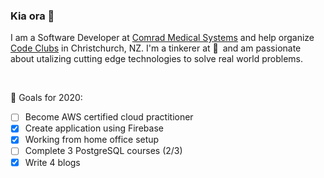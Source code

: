### Kia ora 👋

I am a Software Developer at [Comrad Medical Systems](https://comrad.co.nz/) and help organize [Code Clubs](https://codeclub.nz/) in Christchurch, NZ. I'm a tinkerer at :yellow_heart:&ensp;and am passionate about utalizing cutting edge technologies to solve real world problems.

<br />

🎯 Goals for 2020:
- [ ] Become AWS certified cloud practitioner
- [x] Create application using Firebase
- [x] Working from home office setup
- [ ] Complete 3 PostgreSQL courses (2/3)
- [x] Write 4 blogs
